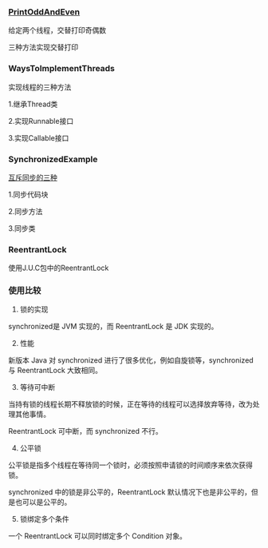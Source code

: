 ### [PrintOddAndEven](https://www.cnblogs.com/grey-wolf/p/11217164.html#_label2)
给定两个线程，交替打印奇偶数

三种方法实现交替打印

### WaysToImplementThreads
实现线程的三种方法

1.继承Thread类

2.实现Runnable接口

3.实现Callable接口

### SynchronizedExample

[互斥同步的三种](SynchronizedTest.java)

1.同步代码块

2.同步方法

3.同步类

### ReentrantLock

使用J.U.C包中的ReentrantLock

### 使用比较
1. 锁的实现

synchronized是 JVM 实现的，而 ReentrantLock 是 JDK 实现的。

2. 性能

新版本 Java 对 synchronized 进行了很多优化，例如自旋锁等，synchronized 与 ReentrantLock 大致相同。

3. 等待可中断

当持有锁的线程长期不释放锁的时候，正在等待的线程可以选择放弃等待，改为处理其他事情。

ReentrantLock 可中断，而 synchronized 不行。

4. 公平锁

公平锁是指多个线程在等待同一个锁时，必须按照申请锁的时间顺序来依次获得锁。

synchronized 中的锁是非公平的，ReentrantLock 默认情况下也是非公平的，但是也可以是公平的。

5. 锁绑定多个条件

一个 ReentrantLock 可以同时绑定多个 Condition 对象。
